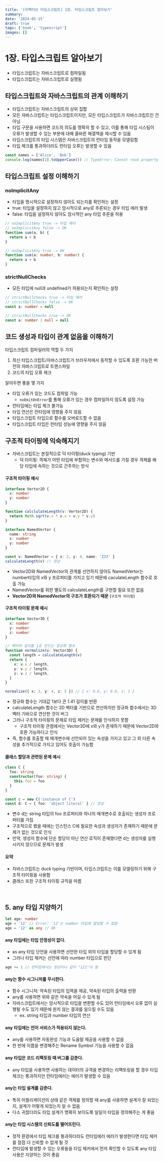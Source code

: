 ```yaml
---
title: '[이펙티브 타입스크립트] 1장. 타입스크립트 알아보기'
summary:
date: '2024-05-15'
draft: true
tags: ['book', 'typescript']
images: []
---
```


# 1장. 타입스크립트 알아보기

- 타입스크립트는 자바스크립트로 컴파일됨
- 타입스크립트는 자바스크립트로 실행됨

## 타입스크립트와 자바스크립트의 관계 이해하기

- 타입스크립트는 자바스크립트의 상위 집합
- 모든 자바스크립트는 타입스크립트이지만, 모든 타입스크립트가 자바스크립트인 건 아님
- 타입 구문을 사용하면 코드의 의도를 명확히 할 수 있고, 이를 통해 타입 시스팀이 오류가 발생할 수 있는 부분에 대해 올바른 해결책을 제시할 수 있음
- 타입스크립트의 타입 시스템은 자바스크립트의 런타임 동작을 모델링함
- 타입 체크를 통과하더라도 런타임 오류는 발생할 수 있음

```javascript
const names = ['Alice', 'Bob']
console.log(names[2].toUpperCase()) // TypeError: Cannot read property 'toUpperCase' of undefined
```

## 타입스크립트 설정 이해하기

### noImplicitAny

- 타입을 명시적으로 설정하지 않아도 되는지를 확인하는 설정
- true: 타입을 설정하지 않고 암시적으로 any로 추론되는 경우 타입 에러 발생
- false: 타입을 설정하지 않아도 암시적인 any 타입 추론을 허용

```typescript
// noImplicitAny true -> 타입 에러
// noImplicitAny false -> OK
function sum(a, b) {
  return a + b
}

// noImplicitAny true -> OK
function sum(a: number, b: number) {
  return a + b
}
```

### strictNullChecks

- 모든 타입에 null과 undefined가 허용되는지 확인하는 설정

```typescript
// strictNullChecks true -> 타입 에러
// strictNullChecks false -> OK
const a: number = null

// strictNullChecks true -> OK
const a: number | null = null
```

## 코드 생성과 타입이 관계 없음을 이해하기

타입스크립트 컴파일러의 역할 두 가지

1. 최신 타입스크립트/자바스크립트가 브라우저에서 동작할 수 있도록 호환 가능한 버전의 자바스크립트로 트랜스파일
2. 코드의 타입 오류 체크

알아두면 좋을 몇 가지

- 타입 오류가 있는 코드도 컴파일 가능
  - `noEmitOnError`를 통해 오류가 있는 경우 컴파일하지 않도록 설정 가능
- 런타임에는 타입 체크 불가능
- 타입 연산은 런타임에 영향을 주지 않음
- 타입스크립트 타입으로 함수를 오버로드할 수 없음
- 타입스크립트 타입은 런타임 성능에 영향을 주지 않음

## 구조적 타이핑에 익숙해지기

- 자바스크립트는 본질적으로 덕 타이핑(duck typing) 기반
  - 덕 타이핑: 객체가 어떤 타입에 부합하는 변수와 메서드를 가질 경우 객체를 해당 타입에 속하는 것으로 간주하는 방식

#### 구조적 타이핑 예시

```typescript
interface Vertor2D {
  x: number
  y: number
}

function calclulateLength(v: Vertor2D) {
  return Math.sqrt(v.x * v.x + v.y * v.y)
}

interface NamedVertor {
  name: string
  x: number
  y: number
}

const v: NamedVector = { x: 2, y: 4, name: 'Z33' }
calculateLength(v) // 정상
```

- Vector2D와 NamedVector의 관계를 선언하지 않아도 NamedVertor는 number타입의 x와 y 프로퍼티를 가지고 있기 때문에 caculateLength 함수로 호출 가능
- NamedVector를 위한 별도의 calculateLength를 구현할 필요 또한 없음
- **Vector2D와 NamedVector의 구조가 호환되기 때문** (`구조적 타이핑`)

#### 구조적 타이핑 문제 예시

```typescript
interface Vector3D {
  x: number
  y: number
  z: number
}

// 벡터의 길이를 1로 만드는 정규화 함수
function normalize(v: Vector3D) {
  const length = calculateLength(v)
  return {
    x: v.x / length,
    y: v.y / length,
    z: v.z / length,
  }
}

normalize({ x: 3, y: 4, z: 5 }) // { x: 0.6, y: 0.8, z: 1 }
```

- 정규화 함수는 기대값 1보다 큰 1.41 길이를 반환
- calculateLength 함수는 2D 벡터를 기반으로 연산하지만 정규화 함수에서는 3D 벡터 기바으로 연산한 것이 버그
- 그러나 구조적 타이핑의 문제로 타입 체커는 문제를 인식하지 못함
  - 구조적 타이핑 관점에서는 Vector3D에 x와 y가 존재하기 때문에 Vector2D와 호환 가능하다고 인식
- 즉, 함수를 호출할 때 매개변수에 선언되어 있는 속성을 가지고 있고 그 외 다른 속성을 추가적으로 가지고 있어도 호출이 가능함

#### 클래스 할당과 관련된 문제 예시

```typescript
class C {
  foo: string
  constructor(foo: string) {
    this.foo = foo
  }
}

const c = new C('instance of C')
const d: C = { foo: 'object literal' } // 정상
```

- 변수 d는 string 타입의 foo 프로퍼티와 하나의 매개변수로 호출되는 생성자 프로퍼티를 가짐
- 구조적으로 봤을 때에는 인스턴스 C에 필요한 속성과 생성자가 존재하기 때문에 문제가 없는 것으로 인식
- 만약, 생성자 함수에 단순 할당이 아닌 연산 로직이 존재했다면 d는 생성자를 실행시키지 않으므로 문제가 발생

#### 요약

- 자바스크립트는 duck typing 기반이며, 타입스크립트는 이를 모델링하기 위해 구조적 타이핑을 사용함
- 클래스 또한 구조적 타이핑 규칙을 따름

<br/>

## 5. any 타입 지양하기

```typescript
let age: number
age = '12' // Error: '12'는 number 타입에 할당할 수 없음
age = '12' as any // OK
```

#### any 타입에는 타입 안정성이 없다.

- as any 타입 단언을 사용하면 선언한 타입 외의 타입을 할당할 수 있게 됨
- 그러나 타입 체커는 선언에 따라 number 타입으로 판단

```typescript
age += 1 // 런타임에서는 정상이나 값이 "121"이 됨
```

#### any는 함수 시그니처를 무시한다.

- 함수 시그니처: 약속된 타입의 입력을 제공, 약속된 타입의 출력을 반환
- any를 사용하면 위와 같은 약속을 어길 수 있게 됨
- 자바스크립트에서는 암시적으로 타입을 변환할 수도 있어 런타임에서 오류 없이 실행될 수도 있기 때문에 원치 않는 결과를 일으킬 수도 있음
  - ex. string 타입과 number 타입의 연산

#### any 타입에는 언어 서비스가 적용되지 않는다.

- any를 사용하면 자동완성 기능과 도움말 제공을 사용할 수 없음
- 한 번에 이름을 변경해주는 Rename Symbol 기능을 사용할 수 없음

#### any 타입은 코드 리팩토링 때 버그를 감춘다.

- any 타입을 사용하면 사용하는 데이터의 규격을 변경하는 리팩토링을 할 경우 타입 체크는 통과하지만 런타임에러는 에러가 발생할 수 있음

#### any는 타입 설계를 감춘다.

- 특히 어플리케이션의 상태 같은 객체를 정의할 때 any를 사용하면 설계가 잘 되었는지, 설계가 어떻게 되었는지 알 수 없음
- 다소 귀찮더라도 타입 설계가 명확히 보이도록 일일이 타입을 정의해주는 게 좋음

#### any는 타입 시스템의 신뢰도를 떨어뜨린다.

- 정적 환경에서 타입 체크를 통과하더라도 런타임에러 에러가 발생한다면 타입 체커를 점점 더 신뢰할 수 없게 될 것
- 런타임에 발생할 수 있는 오류들을 타입 체커에서 먼저 확인할 수 있도록 any 타입 사용은 지양하는 것이 좋음
